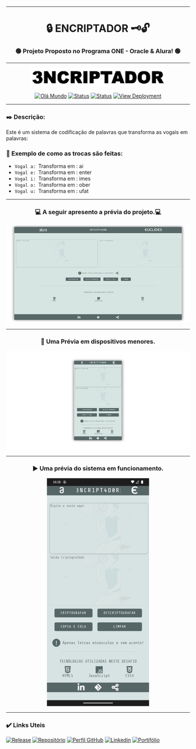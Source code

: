 ___

# <div align="center">:lock: ENCRIPTADOR :old_key::unlock:</div>
 
### <div align="center">:green_circle: Projeto Proposto no Programa ONE - Oracle & Alura! :green_circle:</div>
___

[ <div align="center"> ![Capa](img/banner.gif)](https://github.com/euclides981/criptografia#readme) </div>

[<div align="center">![Olá Mundo](https://shields.io/badge/Olá-Mundo-blue)](https://github.com/euclides981/criptografia#readme) 
[![Status](https://shields.io/badge/STATUS-V%200.1%20Concluído-green)](https://github.com/euclides981/criptografia#readme) 
[![Status](https://shields.io/badge/Tecnologias%20Utilizadas-|%20HTML%205%20|%20CSS%203%20|%20JavaScript%20|-orange)](https://github.com/euclides981/criptografia#readme) 
[![View Deployment](https://shields.io/badge/View-Deployment-yellow.svg)](https://euclides981.github.io/criptografia) </div>
___
### :black_nib: Descrição:

Este é um sistema de codificação de palavras que transforma as vogais em palavras:

### :arrows_counterclockwise: Exemplo de como as trocas são feitas:

- `Vogal a: `Transforma em : ai
- `Vogal e: `Transforma em : enter
- `Vogal i: `Transforma em : imes
- `Vogal o: `Transforma em : ober
- `Vogal u: `Transforma em : ufat
___
###  <div align="center">:computer: A seguir apresento a prévia do projeto.:computer:</div>

[![Prévia do Projeto](img/previa.png)](https://github.com/euclides981/criptografia#readme)
___
###  <div align="center">:iphone: Uma Prévia em dispositivos menores.</div>

[![Prévia do Projeto](img/previa_mobile.png)](https://github.com/euclides981/criptografia#readme)
___
###  <div align="center">:arrow_forward: Uma prévia do sistema em funcionamento.</div>

<div align="center"><a href="https://github.com/euclides981/criptografia#readme"><img src="img/previa.gif" width="280" alt="Prévia Do Sistema Funcionando"></a></div>

___
### :heavy_check_mark: Links Uteis

[![Release](https://shields.io/badge/Release-v0.1-green)](https://github.com/euclides981/criptografia/releases/tag/v0.1)
[![Repositório](https://shields.io/badge/Repositório-Criptografia-yellow)](https://github.com/euclides981/criptografia)
[![Perfil GitHub](https://shields.io/badge/Perfil-GitHub-blue)](https://github.com/euclides981/)
[![Linkedin](https://shields.io/badge/Linkedin-Euclides-brown)](https://www.linkedin.com/in/euclides981/)
[![Portifólio](https://shields.io/badge/Portifólio-Euclides-aqua)](https://euclides981.github.io)

